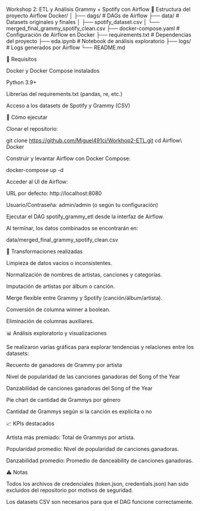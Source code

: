 Workshop 2: ETL y Análisis Grammy + Spotify con Airflow
📂 Estructura del proyecto
Airflow Docker/
│
├── dags/                     # DAGs de Airflow
├── data/                     # Datasets originales y finales
│   ├── spotify_dataset.csv
│   └── merged_final_grammy_spotify_clean.csv
├── docker-compose.yaml       # Configuración de Airflow en Docker
├── requirements.txt          # Dependencias del proyecto
├── eda.ipynb                 # Notebook de análisis exploratorio
├── logs/                     # Logs generados por Airflow
└── README.md

🔧 Requisitos

Docker y Docker Compose instalados

Python 3.9+

Librerías del requirements.txt (pandas, re, etc.)

Acceso a los datasets de Spotify y Grammy (CSV)

🚀 Cómo ejecutar

Clonar el repositorio:

git clone https://github.com/Miguel491ci/Workhop2-ETL.git
cd Airflow\ Docker


Construir y levantar Airflow con Docker Compose:

docker-compose up -d


Acceder al UI de Airflow:

URL por defecto: http://localhost:8080

Usuario/Contraseña: admin/admin (o según tu configuración)

Ejecutar el DAG spotify_grammy_etl desde la interfaz de Airflow.

Al terminar, los datos combinados se encontrarán en:

data/merged_final_grammy_spotify_clean.csv

🧹 Transformaciones realizadas

Limpieza de datos vacíos o inconsistentes.

Normalización de nombres de artistas, canciones y categorías.

Imputación de artistas por álbum o canción.

Merge flexible entre Grammy y Spotify (canción/álbum/artista).

Conversión de columna winner a boolean.

Eliminación de columnas auxiliares.

📊 Análisis exploratorio y visualizaciones

Se realizaron varias gráficas para explorar tendencias y relaciones entre los datasets:

Recuento de ganadores de Grammy por artista

Nivel de popularidad de las canciones ganadoras del Song of the Year

Danzabilidad de canciones ganadoras del Song of the Year

Pie chart de cantidad de Grammys por género

Cantidad de Grammys según si la canción es explícita o no

📈 KPIs destacados

Artista más premiado: Total de Grammys por artista.

Popularidad promedio: Nivel de popularidad de canciones ganadoras.

Danzabilidad promedio: Promedio de danceability de canciones ganadoras.

⚠️ Notas

Todos los archivos de credenciales (token.json, credentials.json) han sido excluidos del repositorio por motivos de seguridad.

Los datasets CSV son necesarios para que el DAG funcione correctamente.
